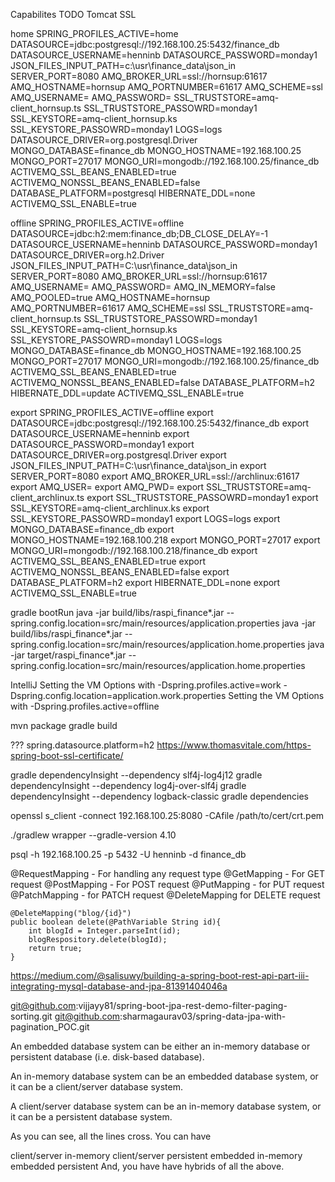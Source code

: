 Capabilites TODO
Tomcat SSL

home
SPRING_PROFILES_ACTIVE=home
DATASOURCE=jdbc:postgresql://192.168.100.25:5432/finance_db
DATASOURCE_USERNAME=henninb
DATASOURCE_PASSWORD=monday1
JSON_FILES_INPUT_PATH=c:\usr\finance_data\json_in
SERVER_PORT=8080
AMQ_BROKER_URL=ssl://hornsup:61617
AMQ_HOSTNAME=hornsup
AMQ_PORTNUMBER=61617
AMQ_SCHEME=ssl
AMQ_USERNAME=
AMQ_PASSWORD=
SSL_TRUSTSTORE=amq-client_hornsup.ts
SSL_TRUSTSTORE_PASSOWRD=monday1
SSL_KEYSTORE=amq-client_hornsup.ks
SSL_KEYSTORE_PASSOWRD=monday1
LOGS=logs
DATASOURCE_DRIVER=org.postgresql.Driver
MONGO_DATABASE=finance_db
MONGO_HOSTNAME=192.168.100.25
MONGO_PORT=27017
MONGO_URI=mongodb://192.168.100.25/finance_db
ACTIVEMQ_SSL_BEANS_ENABLED=true
ACTIVEMQ_NONSSL_BEANS_ENABLED=false
DATABASE_PLATFORM=postgresql
HIBERNATE_DDL=none
ACTIVEMQ_SSL_ENABLE=true

offline
SPRING_PROFILES_ACTIVE=offline
DATASOURCE=jdbc:h2:mem:finance_db;DB_CLOSE_DELAY\=-1
DATASOURCE_USERNAME=henninb
DATASOURCE_PASSWORD=monday1
DATASOURCE_DRIVER=org.h2.Driver
JSON_FILES_INPUT_PATH=C:\usr\finance_data\json_in
SERVER_PORT=8080
AMQ_BROKER_URL=ssl://hornsup:61617
AMQ_USERNAME=
AMQ_PASSWORD=
AMQ_IN_MEMORY=false
AMQ_POOLED=true
AMQ_HOSTNAME=hornsup
AMQ_PORTNUMBER=61617
AMQ_SCHEME=ssl
SSL_TRUSTSTORE=amq-client_hornsup.ts
SSL_TRUSTSTORE_PASSOWRD=monday1
SSL_KEYSTORE=amq-client_hornsup.ks
SSL_KEYSTORE_PASSOWRD=monday1
LOGS=logs
MONGO_DATABASE=finance_db
MONGO_HOSTNAME=192.168.100.25
MONGO_PORT=27017
MONGO_URI=mongodb://192.168.100.25/finance_db
ACTIVEMQ_SSL_BEANS_ENABLED=true
ACTIVEMQ_NONSSL_BEANS_ENABLED=false
DATABASE_PLATFORM=h2
HIBERNATE_DDL=update
ACTIVEMQ_SSL_ENABLE=true


export SPRING_PROFILES_ACTIVE=offline
export DATASOURCE=jdbc:postgresql://192.168.100.25:5432/finance_db
export DATASOURCE_USERNAME=henninb
export DATASOURCE_PASSWORD=monday1
export DATASOURCE_DRIVER=org.postgresql.Driver
export JSON_FILES_INPUT_PATH=C:\usr\finance_data\json_in
export SERVER_PORT=8080
export AMQ_BROKER_URL=ssl://archlinux:61617
export AMQ_USER=
export AMQ_PWD=
export SSL_TRUSTSTORE=amq-client_archlinux.ts
export SSL_TRUSTSTORE_PASSOWRD=monday1
export SSL_KEYSTORE=amq-client_archlinux.ks
export SSL_KEYSTORE_PASSOWRD=monday1
export LOGS=logs
export MONGO_DATABASE=finance_db
export MONGO_HOSTNAME=192.168.100.218
export MONGO_PORT=27017
export MONGO_URI=mongodb://192.168.100.218/finance_db
export ACTIVEMQ_SSL_BEANS_ENABLED=true
export ACTIVEMQ_NONSSL_BEANS_ENABLED=false
export DATABASE_PLATFORM=h2
export HIBERNATE_DDL=none
export ACTIVEMQ_SSL_ENABLE=true

gradle bootRun
java -jar build/libs/raspi_finance*.jar --spring.config.location=src/main/resources/application.properties
java -jar build/libs/raspi_finance*.jar --spring.config.location=src/main/resources/application.home.properties
java -jar target/raspi_finance*.jar --spring.config.location=src/main/resources/application.home.properties

IntelliJ
Setting the VM Options with -Dspring.profiles.active=work -Dspring.config.location=application.work.properties
Setting the VM Options with -Dspring.profiles.active=offline

mvn package
gradle build

??? spring.datasource.platform=h2
https://www.thomasvitale.com/https-spring-boot-ssl-certificate/

gradle dependencyInsight --dependency slf4j-log4j12
gradle dependencyInsight --dependency log4j-over-slf4j
gradle dependencyInsight --dependency logback-classic
gradle dependencies

openssl s_client -connect 192.168.100.25:8080 -CAfile /path/to/cert/crt.pem

./gradlew wrapper --gradle-version 4.10

psql -h 192.168.100.25 -p 5432 -U henninb -d finance_db

@RequestMapping - For handling any request type
@GetMapping - For GET request
@PostMapping - For POST request
@PutMapping - for PUT request
@PatchMapping - for PATCH request
@DeleteMapping for DELETE request



    @DeleteMapping("blog/{id}")
    public boolean delete(@PathVariable String id){
        int blogId = Integer.parseInt(id);
        blogRespository.delete(blogId);
        return true;
    }

https://medium.com/@salisuwy/building-a-spring-boot-rest-api-part-iii-integrating-mysql-database-and-jpa-81391404046a

git@github.com:vijjayy81/spring-boot-jpa-rest-demo-filter-paging-sorting.git
git@github.com:sharmagaurav03/spring-data-jpa-with-pagination_POC.git

An embedded database system can be either an in-memory database or persistent database (i.e. disk-based database).

An in-memory database system can be an embedded database system, or it can be a client/server database system.

A client/server database system can be an in-memory database system, or it can be a persistent database system.

As you can see, all the lines cross. You can have

client/server in-memory
client/server persistent
embedded in-memory
embedded persistent
And, you have have hybrids of all the above.
